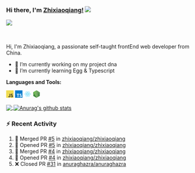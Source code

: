 ### Hi there, I'm [Zhixiaoqiang!](https://zhixiaoqiang.github.io/zhixiaoqiang) <img src="https://media.giphy.com/media/hvRJCLFzcasrR4ia7z/giphy.gif" width="25px">

![](https://komarev.com/ghpvc/?username=zhixiaoqiang&color=green)

<br />

Hi, I'm Zhixiaoqiang, a passionate self-taught frontEnd web developer from China.

- 🔭 I’m currently working on my project dna
- 🌱 I’m currently learning Egg & Typescript

**Languages and Tools:**  

<code><img height="20" src="https://raw.githubusercontent.com/github/explore/80688e429a7d4ef2fca1e82350fe8e3517d3494d/topics/javascript/javascript.png"></code>
<code><img height="20" src="https://raw.githubusercontent.com/github/explore/80688e429a7d4ef2fca1e82350fe8e3517d3494d/topics/typescript/typescript.png"></code>
<code><img height="20" src="https://raw.githubusercontent.com/github/explore/80688e429a7d4ef2fca1e82350fe8e3517d3494d/topics/react/react.png"></code>
<code><img height="20" src="https://raw.githubusercontent.com/github/explore/80688e429a7d4ef2fca1e82350fe8e3517d3494d/topics/nodejs/nodejs.png"></code>

<!--- 
  if you have forked this to use on your profile, 
  Change the `github-readme-stats.vercel.app` to `github-readme-stats.vercel.app` 
--->

<!-- Change the `github-readme-stats.vercel.app` to `github-readme-stats.vercel.app`  -->

<!--  *NOTE: Top languages does not indicate my skill level or something like that, it's a github metric of which languages i have the most code on github, it's a new feature of [github-readme-stats](https://github.com/anuraghazra/github-readme-stats)* -->

<a href="https://github.com/zhixiaoqiang/zhixiaoqiang">
  <!-- Change the `github-readme-stats.vercel.app` to `github-readme-stats.vercel.app`  -->
  <img align="center" src="https://github-readme-stats.vercel.app/api/top-langs/?username=zhixiaoqiang&theme=radical" />
</a>
<a href="https://github.com/zhixiaoqiang/zhixiaoqiang">
  <img align="center" src="https://github-readme-stats.vercel.app/api?username=zhixiaoqiang&show_icons=true&theme=radical&line_height=40&count_private=true&include_all_commits=true" alt="Anurag's github stats" />
</a>


### :zap: Recent Activity

<!--START_SECTION:activity-->
1. 🎉 Merged PR [#5](https://github.com/zhixiaoqiang/zhixiaoqiang/pull/5) in [zhixiaoqiang/zhixiaoqiang](https://github.com/zhixiaoqiang/zhixiaoqiang)
2. 💪 Opened PR [#5](https://github.com/zhixiaoqiang/zhixiaoqiang/pull/5) in [zhixiaoqiang/zhixiaoqiang](https://github.com/zhixiaoqiang/zhixiaoqiang)
3. 🎉 Merged PR [#4](https://github.com/zhixiaoqiang/zhixiaoqiang/pull/4) in [zhixiaoqiang/zhixiaoqiang](https://github.com/zhixiaoqiang/zhixiaoqiang)
4. 💪 Opened PR [#4](https://github.com/zhixiaoqiang/zhixiaoqiang/pull/4) in [zhixiaoqiang/zhixiaoqiang](https://github.com/zhixiaoqiang/zhixiaoqiang)
5. ❌ Closed PR [#31](https://github.com/anuraghazra/anuraghazra/pull/31) in [anuraghazra/anuraghazra](https://github.com/anuraghazra/anuraghazra)
<!--END_SECTION:activity-->

<!--
<a href="https://github.com/anuraghazra/github-readme-stats">
  <img align="center" src="https://github-readme-stats.vercel.app/api/pin/?username=zhixiaoqiang&repo=github-readme-stats&theme=radical" />
</a>    
<a href="https://github.com/anuraghazra/anuraghazra.github.io">
  <img align="center" src="https://github-readme-stats.vercel.app/api/pin/?username=zhixiaoqiang&repo=anuraghazra.github.io&theme=radical" />
</a>
 -->
